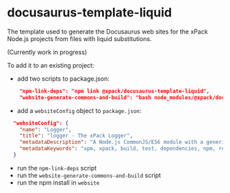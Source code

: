 # docusaurus-template-liquid

The template used to generate the Docusaurus web sites for the
xPack Node.js projects from files with liquid substitutions.

(Currently work in progress)

To add it to an existing project:

- add two scripts to package.json:

```json
    "npm-link-deps": "npm link @xpack/docusaurus-template-liquid",
    "website-generate-commons-and-build": "bash node_modules/@xpack/docusaurus-template-liquid/maintenance-scripts/generate-commons-and-build.sh"
```

- add a `websiteConfig` object to `package.json`:

```json
  "websiteConfig": {
    "name": "Logger",
    "title": "logger - The xPack Logger",
    "metadataDescription": "A Node.js CommonJS/ES6 module with a generic console logger class",
    "metadataKeywords": "xpm, xpack, build, test, dependencies, npm, reproducibility"
  }
```

- run the `npm-link-deps` script
- run the `website-generate-commons-and-build` script
- run the npm install in `website`
